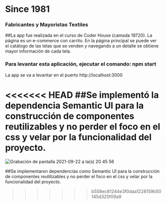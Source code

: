 # Since 1981 
### Fabricantes y Mayoristas Textiles

##La app fue realizada en el curso de Coder House (camada 19720). La página es un e-commerce con carrito. 
En la página principal se puede ver el catálogo de las telas que se venden y navegando a un detalle se obtiene mayor información de cada tela. 

### Para levantar esta aplicación, ejecutar el comando: npm start

La app se va a levantar en el puerto http://localhost:3000

<<<<<<< HEAD
##Se implementó la dependencia Semantic UI para la construcción de componentes reutilizables y no perder el foco en el css y velar por la funcionalidad del proyecto.
=======
![Grabación de pantalla 2021-09-22 a la(s) 20 45 56](https://user-images.githubusercontent.com/82186713/134436821-c0736b04-aec7-4629-95cf-3c697a4ae209.gif)

##Se implementaron dependencias como Semantic UI para la construcción de componentes reutilizables y no perder el foco en el css y velar por la funcionalidad del proyecto.
>>>>>>> b558ec81244e3f0daa1228159b50145d325f09a9
